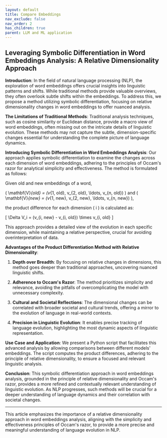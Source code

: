 ```yaml
---
layout: default
title: Compare Embeddings
nav_exclude: false
nav_order: 2
has_children: true
parent: LLM and ML application
---
```


## Leveraging Symbolic Differentiation in Word Embeddings Analysis: A Relative Dimensionality Approach

**Introduction**:
In the field of natural language processing (NLP), the exploration of word embeddings offers crucial insights into linguistic patterns and shifts. While traditional methods provide valuable overviews, they often overlook subtle shifts within the embeddings. To address this, we propose a method utilizing symbolic differentiation, focusing on relative dimensionality changes in word embeddings to offer nuanced analysis.

**The Limitations of Traditional Methods**:
Traditional analysis techniques, such as cosine similarity or Euclidean distance, provide a macro view of word embeddings, often missing out on the intricate details of linguistic evolution. These methods may not capture the subtle, dimension-specific changes essential for understanding the complete picture of language dynamics.

**Introducing Symbolic Differentiation in Word Embeddings Analysis**:
Our approach applies symbolic differentiation to examine the changes across each dimension of word embeddings, adhering to the principles of Occam's razor for analytical simplicity and effectiveness. The method is formulated as follows:

Given old and new embeddings of a word, 

\( \mathbf{V}_{old} = (v_{1, old}, v_{2, old}, \ldots, v_{n, old}) \) and \( \mathbf{V}_{new} = (v_{1, new}, v_{2, new}, \ldots, v_{n, new}) \), 

the product difference for each dimension \( i \) is calculated as:

\[ \Delta V_i = (v_{i, new} - v_{i, old}) \times v_{i, old} \]

This approach provides a detailed view of the evolution in each specific dimension, while maintaining a relative perspective, crucial for avoiding overinterpretation of data.

**Advantages of the Product Differentiation Method with Relative Dimensionality**:

1. **Depth over Breadth**: By focusing on relative changes in dimensions, this method goes deeper than traditional approaches, uncovering nuanced linguistic shifts.

2. **Adherence to Occam's Razor**: The method prioritizes simplicity and relevance, avoiding the pitfalls of overcomplicating the model with unnecessary complexity.

3. **Cultural and Societal Reflections**: The dimensional changes can be correlated with broader societal and cultural trends, offering a mirror to the evolution of language in real-world contexts.

4. **Precision in Linguistic Evolution**: It enables precise tracking of language evolution, highlighting the most dynamic aspects of linguistic representation.

**Use Case and Application**:
We present a Python script that facilitates this advanced analysis by allowing comparisons between different models' embeddings. The script computes the product differences, adhering to the principle of relative dimensionality, to ensure a focused and relevant linguistic analysis.

**Conclusion**:
This symbolic differentiation approach in word embeddings analysis, grounded in the principle of relative dimensionality and Occam's razor, provides a more refined and contextually relevant understanding of linguistic evolution. As NLP progresses, such methods will be crucial for a deeper understanding of language dynamics and their correlation with societal changes.

---

This article emphasizes the importance of a relative dimensionality approach in word embeddings analysis, aligning with the simplicity and effectiveness principles of Occam's razor, to provide a more precise and meaningful understanding of language evolution in NLP.
